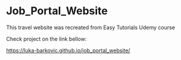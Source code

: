 # Job_Portal_Website
This travel website was recreated from Easy Tutorials Udemy course

Check project on the link bellow:

https://luka-barkovic.github.io/job_portal_website/